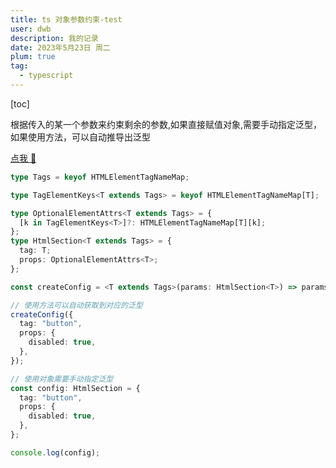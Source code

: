 ```yaml
---
title: ts 对象参数约束-test
user: dwb
description: 我的记录
date: 2023年5月23日 周二
plum: true
tag:
  - typescript
---
```


[toc]

根据传入的某一个参数来约束剩余的参数,如果直接赋值对象,需要手动指定泛型，如果使用方法，可以自动推导出泛型

[点我 :eyes:](https://www.typescriptlang.org/play?#code/C4TwDgpgBAKghgcwM5QLxQNYRAewGZQASMAsgDICiANhALYQB2w8CAcnPSXGANwBQfUJFiJqdRsADS2JAB4YUCAA9gjACYoWSAHxpM2fEVKUa9Ji3aduAbRgBdfoPDQA8mGABLHAzhUxZ4ABBYGAAJzkFZVUGDRFkXXQAbz4oKGsMKA8GOP8JaRAI7TsAfgAuI3Jc80RLCC4wWzt0hz4AX34haEJgWioAZQgAY09veUUVdU1EHT1k1OBEcph+VLBQnDAkcrcRnz9TCWCwwv52gUHvJGAoQdCIOFUAYW88DwQ9MajJuJ0ACjA4KEOFsiD1+kNdvJtABKNC6AFA2hIRwAehRUEA-vKACldAJ2mgFWbQD3yoBTuUAV4GACqVAO3BgDXlQAMSoBP7UAKXqAELdANs2gGj1Pi3e5PF5vX5zKALBDlABEACMAK4hbwigA0KSgaw2IIFqTUHiQcDFNDU5TCEog8tSrXlrWhqPRgExUwD30YAuT0A0fKALH+oOqAG5QQCFNoBIcxdGq1OqggD0dQDkBpy7g8IM8GK8EPyFULRW65QqlZtyqrfZrtRBdYLQgajVATW1zQI0ZisXTAIYxgAB0wCBkYBpIzJgHBjQBZ2uzOZdrhdo29yt1egNhl4GLIAOSS6UMMcJKAChNQcVS4AywuplUKtV+7O5-WGhXFs5lq12p2+93ezP+nNB0M9q43XkIACM-bBQ8hY7dM9m8cWi6TNd1jTOdNyvHc9XzfdjVNRwgA)

``` typescript
type Tags = keyof HTMLElementTagNameMap;

type TagElementKeys<T extends Tags> = keyof HTMLElementTagNameMap[T];

type OptionalElementAttrs<T extends Tags> = {
  [k in TagElementKeys<T>]?: HTMLElementTagNameMap[T][k];
};
type HtmlSection<T extends Tags> = {
  tag: T;
  props: OptionalElementAttrs<T>;
};

const createConfig = <T extends Tags>(params: HtmlSection<T>) => params;

// 使用方法可以自动获取到对应的泛型
createConfig({
  tag: "button",
  props: {
    disabled: true,
  },
});

// 使用对象需要手动指定泛型
const config: HtmlSection = {
  tag: "button",
  props: {
    disabled: true,
  },
};

console.log(config);
```

